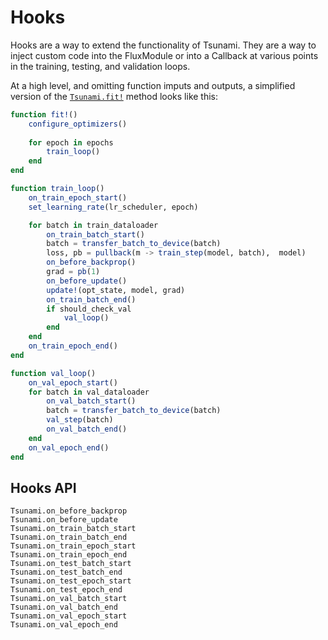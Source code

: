 # Hooks 

Hooks are a way to extend the functionality of Tsunami. They are a way to inject custom code into the FluxModule or
into a Callback at various points in the training, testing, and validation loops.

At a high level, and omitting function imputs and outputs, a simplified version of the [`Tsunami.fit!`](@ref) method looks like this:

```julia
function fit!()
    configure_optimizers()
    
    for epoch in epochs
        train_loop()
    end
end

function train_loop()
    on_train_epoch_start()
    set_learning_rate(lr_scheduler, epoch)

    for batch in train_dataloader
        on_train_batch_start()
        batch = transfer_batch_to_device(batch)
        loss, pb = pullback(m -> train_step(model, batch),  model)
        on_before_backprop()
        grad = pb(1)
        on_before_update()
        update!(opt_state, model, grad)
        on_train_batch_end()
        if should_check_val
            val_loop()
        end
    end
    on_train_epoch_end()
end

function val_loop()
    on_val_epoch_start()
    for batch in val_dataloader
        on_val_batch_start()
        batch = transfer_batch_to_device(batch)
        val_step(batch)
        on_val_batch_end()
    end
    on_val_epoch_end()
end
```

## Hooks API

```@docs
Tsunami.on_before_backprop
Tsunami.on_before_update
Tsunami.on_train_batch_start
Tsunami.on_train_batch_end
Tsunami.on_train_epoch_start
Tsunami.on_train_epoch_end
Tsunami.on_test_batch_start
Tsunami.on_test_batch_end
Tsunami.on_test_epoch_start
Tsunami.on_test_epoch_end
Tsunami.on_val_batch_start
Tsunami.on_val_batch_end
Tsunami.on_val_epoch_start
Tsunami.on_val_epoch_end
```
